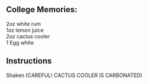 ## College Memories:  
2oz white rum  
1oz lemon juice  
2oz cactus cooler  
1 Egg white
## Instructions
Shaken (CAREFUL! CACTUS COOLER IS CARBONATED)  